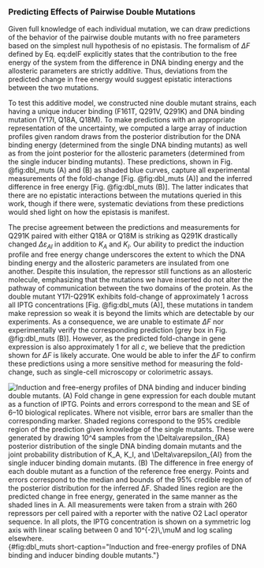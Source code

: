 ### Predicting Effects of Pairwise Double Mutations

Given full knowledge of each individual mutation, we can draw
predictions of the behavior of the pairwise double mutants with no free
parameters based on the simplest null hypothesis of no epistasis. The
formalism of $\Delta F$ defined by Eq. eq:delF explicitly
states that the contribution to the free energy of the system from the
difference in DNA binding energy and the allosteric parameters are
strictly additive. Thus, deviations from the predicted change in free
energy would suggest epistatic interactions between the two mutations.

To test this additive model, we constructed nine double mutant strains, each
having a unique inducer binding (F161T, Q291V, Q291K) and DNA binding
mutation (Y17I, Q18A, Q18M). To make predictions with an appropriate
representation of the uncertainty, we computed a large array of induction
profiles given random draws from the posterior distribution for the DNA
binding energy (determined from the single DNA binding mutants) as well as
from the joint posterior for the allosteric parameters (determined from the
single inducer binding mutants). These predictions, shown in Fig.
@fig:dbl_muts (A) and (B) as shaded blue curves, capture all experimental
measurements of the fold-change [Fig. @fig:dbl_muts (A)] and the inferred
difference in free energy [Fig. @fig:dbl_muts (B)]. The latter indicates that
there are no epistatic interactions between the mutations queried in this
work, though if there were, systematic deviations from these predictions
would shed light on how the epistasis is manifest.

The precise agreement between the predictions and measurements for Q291K
paired with either Q18A or Q18M is striking as Q291K drastically changed
$\Delta\varepsilon_{AI}$ in addition to $K_A$ and $K_I$. Our ability to
predict the induction profile and free energy change underscores the extent
to which the DNA binding energy and the allosteric parameters are insulated
from one another. Despite this insulation, the repressor still functions as
an allosteric molecule, emphasizing that the mutations we have inserted do
not alter the pathway of communication between the two domains of the
protein. As the double mutant Y17I-Q291K exhibits fold-change of
approximately $1$ across all IPTG concentrations [Fig. @fig:dbl_muts (A)],
these mutations in tandem make repression so weak it is beyond the limits
which are detectable by our experiments. As a consequence, we are unable to
estimate $\Delta F$ nor experimentally verify the corresponding prediction
[grey box in Fig. @fig:dbl_muts (B)]. However, as the predicted fold-change
in gene expression is also approximately $1$ for all $c$, we believe that the
prediction shown for $\Delta F$ is likely accurate. One would be able to
infer the $\Delta F$ to confirm these predictions using a more sensitive
method for measuring the fold-change, such as single-cell microscopy or
colorimetric assays.

![**Induction and free-energy profiles of DNA binding and inducer binding
double mutants.** (A) Fold change in gene expression for each double mutant as
a function of IPTG. Points and errors correspond to the mean and SE of 6–10
biological replicates. Where not visible, error bars are smaller than the
corresponding marker. Shaded regions correspond to the 95% credible region of
the prediction given knowledge of the single mutants. These were generated by
drawing $10^4$ samples from the $\Delta\varepsilon_{RA}$ posterior distribution
of the single DNA binding domain mutants and the joint probability
distribution of $K_A$, $K_I$, and $\Delta\varepsilon_{AI}$ from the single
inducer binding domain mutants. (B) The difference in free energy of each double
mutant as a function of the reference free
energy. Points and errors correspond to the median and bounds of the 95%
credible region of the posterior distribution for the inferred ∆F. Shaded
lines region are the predicted change in free energy, generated in the same
manner as the shaded lines in A. All measurements were taken from a strain
with 260 repressors per cell paired with a reporter with the native O2 LacI
operator sequence. In all plots, the IPTG concentration is shown on a
symmetric log axis with linear scaling between 0 and $10^{-2}\,\mu$M and log scaling
elsewhere.](ch3_fig5){#fig:dbl_muts short-caption="Induction and free-energy
profiles of DNA binding and inducer binding double mutants."}

